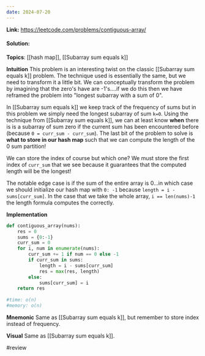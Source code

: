 ```yaml
---
date: 2024-07-20
---
```

**Link:** https://leetcode.com/problems/contiguous-array/
#### Solution:

**Topics**: [[hash map]], [[Subarray sum equals k]]

**Intuition**
This problem is an interesting twist on the classic [[Subarray sum equals k]] problem. The technique used is essentially the same, but we need to transform it a little bit. We can conceptually transform the problem by imagining that the zero's have are -1's....if we do this then we have reframed the problem into "longest subarray with a sum of 0". 

In [[Subarray sum equals k]] we keep track of the frequency of sums but in this problem we simply need the longest subarray of sum `k=0`. Using the technique from [[Subarray sum equals k]], we can at least know **when** there is is a subarray of sum zero if the current sum has been encountered before (because `0 = curr_sum - curr_sum`). The last bit of the problem to solve is **what to store in our hash map** such that we can compute the length of the 0 sum partition! 

We can store the index of course but which one? We must store the first index of `curr_sum` that we see because it guarantees that the computed length will be the longest!

The notable edge case is if the sum of the entire array is 0...in which case we should initialize our hash map with `0: -1` because `length = i - sums[curr_sum]`. In the case that we take the whole array, `i == len(nums)-1` the length formula computes the correctly. 

**Implementation**
```python
def contiguous_array(nums): 
	res = 0
	sums = {0:-1}
	curr_sum = 0
	for i, num in enumerate(nums):
		curr_sum += 1 if num == 0 else -1
		if curr_sum in sums:
			length = i - sums[curr_sum]
			res = max(res, length)
		else:
			sums[curr_sum] = i
	return res
			
#time: o(n)
#memory: o(n)
```

**Mnemonic**
Same as [[Subarray sum equals k]], but remember to store index instead of frequency.

**Visual** 
Same as [[Subarray sum equals k]].

#review 


